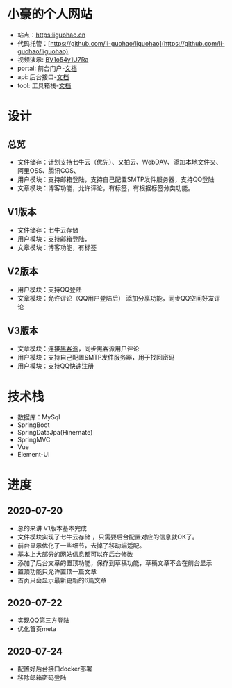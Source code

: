 # 小豪的个人网站

* 站点：[https:liguohao.cn](https:liguohao.cn)
* 代码托管：[https://github.com/li-guohao/liguohao](https://github.com/li-guohao/liguohao)
* 视频演示: [BV1o54y1U7Ra](https://bilibili.com/video/BV1o54y1U7Ra)
* portal: 前台门户-[文档](portal/README.MD)
* api: 后台接口-[文档](api/README.MD)
* tool: 工具箱栈-[文档](tool/README.MD)


# 设计

## 总览
- 文件储存：计划支持七牛云（优先）、又拍云、WebDAV、添加本地文件夹、阿里OSS、腾讯COS、
- 用户模块：支持邮箱登陆，支持自己配置SMTP发件服务器，支持QQ登陆
- 文章模块：博客功能，允许评论，有标签，有根据标签分类功能。

## V1版本

- 文件储存：七牛云存储
- 用户模块：支持邮箱登陆，
- 文章模块：博客功能，有标签

## V2版本

- 用户模块：支持QQ登陆
- 文章模块：允许评论（QQ用户登陆后） 添加分享功能，同步QQ空间好友评论


## V3版本
- 文章模块：连接[黑客派](https://hacpai.com/member/liguohao)，同步黑客派用户评论
- 用户模块：支持自己配置SMTP发件服务器，用于找回密码
- 用户模块：支持QQ快速注册




# 技术栈

- 数据库：MySql
- SpringBoot
- SpringDataJpa(Hinernate)
- SpringMVC
- Vue
- Element-UI

# 进度

## 2020-07-20
- 总的来讲 V1版本基本完成
- 文件模块实现了七牛云存储 ，只需要后台配置对应的信息就OK了。
- 前台显示优化了一些细节，去掉了移动端适配。
- 基本上大部分的网站信息都可以在后台修改
- 添加了后台文章的置顶功能，保存到草稿功能，草稿文章不会在前台显示
- 置顶功能只允许置顶一篇文章
- 首页只会显示最新更新的6篇文章

## 2020-07-22
- 实现QQ第三方登陆
- 优化首页meta

## 2020-07-24
- 配置好后台接口docker部署
- 移除邮箱密码登陆





